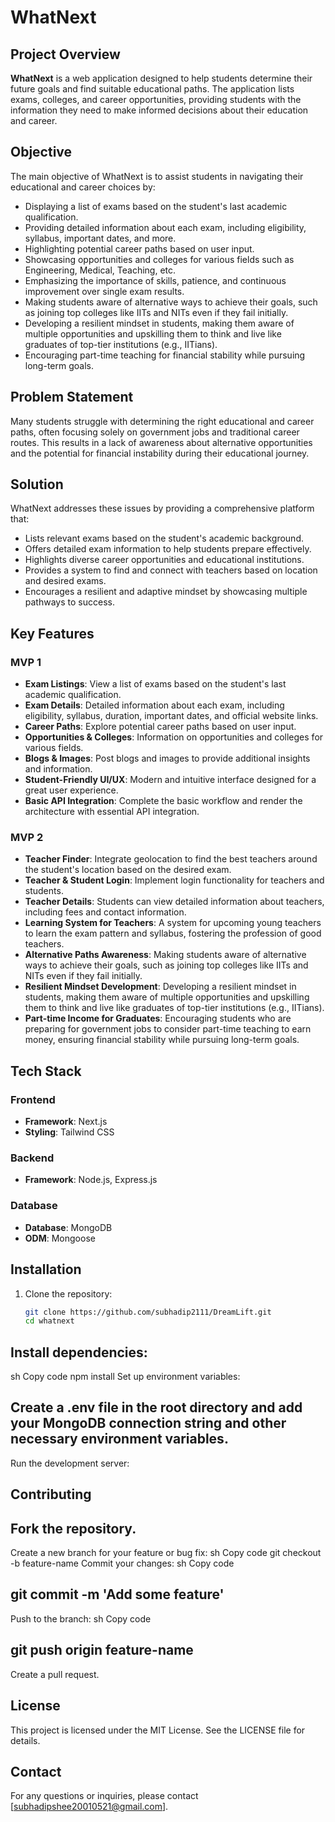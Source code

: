# WhatNext

## Project Overview

**WhatNext** is a web application designed to help students determine their future goals and find suitable educational paths. The application lists exams, colleges, and career opportunities, providing students with the information they need to make informed decisions about their education and career.

## Objective

The main objective of WhatNext is to assist students in navigating their educational and career choices by:
- Displaying a list of exams based on the student's last academic qualification.
- Providing detailed information about each exam, including eligibility, syllabus, important dates, and more.
- Highlighting potential career paths based on user input.
- Showcasing opportunities and colleges for various fields such as Engineering, Medical, Teaching, etc.
- Emphasizing the importance of skills, patience, and continuous improvement over single exam results.
- Making students aware of alternative ways to achieve their goals, such as joining top colleges like IITs and NITs even if they fail initially.
- Developing a resilient mindset in students, making them aware of multiple opportunities and upskilling them to think and live like graduates of top-tier institutions (e.g., IITians).
- Encouraging part-time teaching for financial stability while pursuing long-term goals.

## Problem Statement

Many students struggle with determining the right educational and career paths, often focusing solely on government jobs and traditional career routes. This results in a lack of awareness about alternative opportunities and the potential for financial instability during their educational journey.

## Solution

WhatNext addresses these issues by providing a comprehensive platform that:
- Lists relevant exams based on the student's academic background.
- Offers detailed exam information to help students prepare effectively.
- Highlights diverse career opportunities and educational institutions.
- Provides a system to find and connect with teachers based on location and desired exams.
- Encourages a resilient and adaptive mindset by showcasing multiple pathways to success.

## Key Features

### MVP 1
- **Exam Listings**: View a list of exams based on the student's last academic qualification.
- **Exam Details**: Detailed information about each exam, including eligibility, syllabus, duration, important dates, and official website links.
- **Career Paths**: Explore potential career paths based on user input.
- **Opportunities & Colleges**: Information on opportunities and colleges for various fields.
- **Blogs & Images**: Post blogs and images to provide additional insights and information.
- **Student-Friendly UI/UX**: Modern and intuitive interface designed for a great user experience.
- **Basic API Integration**: Complete the basic workflow and render the architecture with essential API integration.

### MVP 2
- **Teacher Finder**: Integrate geolocation to find the best teachers around the student's location based on the desired exam.
- **Teacher & Student Login**: Implement login functionality for teachers and students.
- **Teacher Details**: Students can view detailed information about teachers, including fees and contact information.
- **Learning System for Teachers**: A system for upcoming young teachers to learn the exam pattern and syllabus, fostering the profession of good teachers.
- **Alternative Paths Awareness**: Making students aware of alternative ways to achieve their goals, such as joining top colleges like IITs and NITs even if they fail initially.
- **Resilient Mindset Development**: Developing a resilient mindset in students, making them aware of multiple opportunities and upskilling them to think and live like graduates of top-tier institutions (e.g., IITians).
- **Part-time Income for Graduates**: Encouraging students who are preparing for government jobs to consider part-time teaching to earn money, ensuring financial stability while pursuing long-term goals.

## Tech Stack

### Frontend
- **Framework**: Next.js
- **Styling**: Tailwind CSS

### Backend
- **Framework**: Node.js, Express.js

### Database
- **Database**: MongoDB
- **ODM**: Mongoose

## Installation

1. Clone the repository:
   ```sh
   git clone https://github.com/subhadip2111/DreamLift.git
   cd whatnext
 ##  Install dependencies:
sh
Copy code
npm install
Set up environment variables:

  ## Create a .env file in the root directory and add your MongoDB connection string and other necessary environment variables.
Run the development server:

## Contributing
 ## Fork the repository.
Create a new branch for your feature or bug fix:
sh
Copy code
git checkout -b feature-name
Commit your changes:
sh
Copy code
## git commit -m 'Add some feature'
Push to the branch:
sh
Copy code
 ## git push origin feature-name
Create a pull request.
## License
This project is licensed under the MIT License. See the LICENSE file for details.

## Contact
For any questions or inquiries, please contact [subhadipshee20010521@gmail.com].



